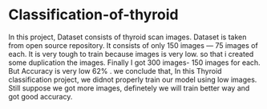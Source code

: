# Classification-of-thyroid
In this project, Dataset consists of thyroid scan images. Dataset is taken from open source repository. It consists of only 150 images — 75 images of each. It is very tough to train because images is very low. so that i created some duplication the images. Finally I got 300 images- 150 images for each. But Accuracy is very low 62% . we conclude that, In this Thyroid classification project, we didnot properly train our model using low images. Still suppose we got more images, definetely we will train better way and got good accuracy.
